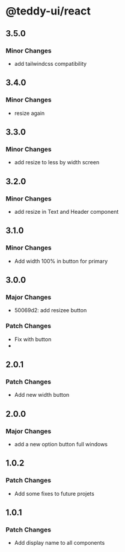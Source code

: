 # @teddy-ui/react

## 3.5.0

### Minor Changes

- add tailwindcss compatibility

## 3.4.0

### Minor Changes

- resize again

## 3.3.0

### Minor Changes

- add resize to less by width screen

## 3.2.0

### Minor Changes

- add resize in Text and Header component

## 3.1.0

### Minor Changes

- Add width 100% in button for primary

## 3.0.0

### Major Changes

- 50069d2: add resizee button

### Patch Changes

- Fix with button
-

## 2.0.1

### Patch Changes

- Add new width button

## 2.0.0

### Major Changes

- add a new option button full windows

## 1.0.2

### Patch Changes

- Add some fixes to future projets

## 1.0.1

### Patch Changes

- Add display name to all components
